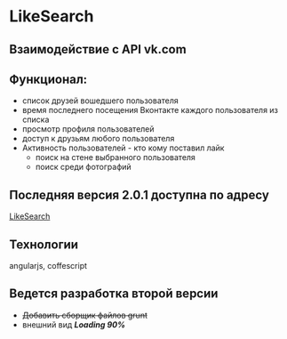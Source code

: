 # LikeSearch
## Взаимодействие с API vk.com

<h2>Функционал:</h2>
<ul>
<li>список друзей вошедшего пользователя</li>
<li>время последнего посещения Вконтакте каждого пользователя из списка</li>
<li>просмотр профиля пользователей</li>
<li>доступ к друзьям любого пользователя</li>
<li>Активность пользователей - кто кому поставил лайк<ul>
  <li>поиск на стене выбранного пользователя</li>
  <li>поиск среди фотографий</li>
</ul></li>
</ul>



<h2>Последняя версия 2.0.1 доступна по адресу</h2>
<span><a href="http://vkopen.16mb.com/">LikeSearch</a></span>

<h2>Технологии</h2>
<span>angularjs, coffescript</span>

<h2>Ведется разработка второй версии</h2>
<ul>
  <li><strike>Добавить сборщик файлов grunt</strike></li>
  <li>внешний вид <b><i>Loading 90%</i></b></li>
</ul>
